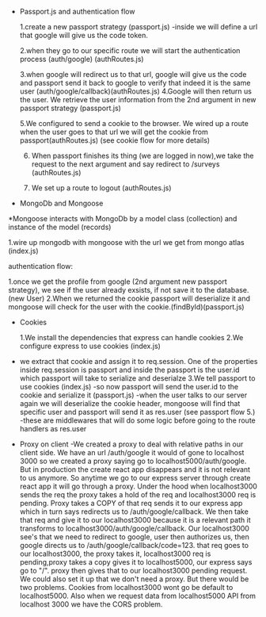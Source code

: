 - Passport.js and authentication flow

  1.create a new passport strategy (passport.js)
  -inside we will define a url that google will give us the code token.

  2.when they go to our specific route we will start the authentication process (auth/google) (authRoutes.js)

  3.when google will redirect us to that url, google will give us the code and passport send it back to google to verify that indeed it is the same user (auth/google/callback)(authRoutes.js)
  4.Google will then return us the user. We retrieve the user information from the 2nd argument in new passport strategy (passport.js)

  5.We configured to send a cookie to the browser. We wired up a route when the user goes to that url we will get the cookie from passport(authRoutes.js) (see cookie flow for more details)

  6. When passport finishes its thing (we are logged in now),we take the request to the next argument and say redirect to /surveys (authRoutes.js)

  7. We set up a route to logout (authRoutes.js)

* MongoDb and Mongoose

\*Mongoose interacts with MongoDb by a model class (collection) and instance of the model (records)

1.wire up mongodb with mongoose with the url we get from mongo atlas (index.js)

authentication flow:

1.once we get the profile from google (2nd argument new passport strategy), we see if the user already exsists, if not save it to the database.(new User)
2.When we returned the cookie passport will deserialize it and mongoose will check for the user with the cookie.(findById)(passport.js)

- Cookies

  1.We install the dependencies that express can handle cookies
  2.We configure express to use cookies (index.js)

* we extract that cookie and assign it to req.session. One of the properties inside req.session is passport and inside the passport is the user.id which passport will take to serialize and deserialze
  3.We tell passport to use cookies (index.js)
  -so now passport will send the user.id to the cookie and serialize it (passport.js)
  -when the user talks to our server again we will deserialize the cookie header, mongoose will find that specific user and passport will send it as res.user (see passport flow 5.)
  -these are middlewares that will do some logic before going to the route handlers as res.user

* Proxy on client
  -We created a proxy to deal with relative paths in our client side. We have an url /auth/google it would of gone to localhost 3000 so we created a proxy saying go to localhost5000/auth/google. But in production the create react app disappears and it is not relevant to us anymore.
  So anytime we go to our express server through create react app it will go through a proxy.
  Under the hood when localhost3000 sends the req the proxy takes a hold of the req and localhost3000 req is pending. Proxy takes a COPY of that req sends it to our express app which in turn says redirects us to /auth/google/callback. We then take that req and give it to our localhost3000 because it is a relevant path it transforms to localhost3000/auth/google/callback. Our localhost3000 see's that we need to redirect to google, user then authorizes us, then google directs us to /auth/google/callback/code=123.
  that req goes to our localhost3000, the proxy takes it, localhost3000 req is pending,proxy takes a copy gives it to localhost5000, our express says go to "/". proxy then gives that to our localhost3000 pending request.
  We could also set it up that we don't need a proxy. But there would be two problems. Cookies from localhost3000 wont go be default to localhost5000.
  Also when we request data from localhost5000 API from localhost 3000 we have the CORS problem.
